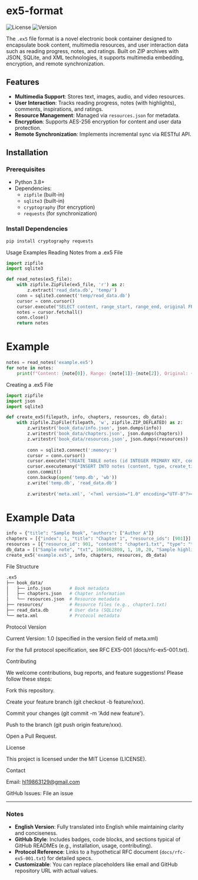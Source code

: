 # ex5-format

![License](https://img.shields.io/badge/license-MIT-blue.svg)
![Version](https://img.shields.io/badge/version-1.0-green.svg)

The `.ex5` file format is a novel electronic book container designed to encapsulate book content, multimedia resources, and user interaction data such as reading progress, notes, and ratings. Built on ZIP archives with JSON, SQLite, and XML technologies, it supports multimedia embedding, encryption, and remote synchronization.

## Features

- **Multimedia Support**: Stores text, images, audio, and video resources.
- **User Interaction**: Tracks reading progress, notes (with highlights), comments, inspirations, and ratings.
- **Resource Management**: Managed via `resources.json` for metadata.
- **Encryption**: Supports AES-256 encryption for content and user data protection.
- **Remote Synchronization**: Implements incremental sync via RESTful API.

## Installation

### Prerequisites

- Python 3.8+
- Dependencies:
  - `zipfile` (built-in)
  - `sqlite3` (built-in)
  - `cryptography` (for encryption)
  - `requests` (for synchronization)

### Install Dependencies

```bash
pip install cryptography requests
```
Usage Examples
Reading Notes from a .ex5 File

```python
import zipfile
import sqlite3

def read_notes(ex5_file):
    with zipfile.ZipFile(ex5_file, 'r') as z:
        z.extract('read_data.db', 'temp/')
    conn = sqlite3.connect('temp/read_data.db')
    cursor = conn.cursor()
    cursor.execute("SELECT content, range_start, range_end, original FROM notes")
    notes = cursor.fetchall()
    conn.close()
    return notes
```

# Example

```python
notes = read_notes('example.ex5')
for note in notes:
    print(f"Content: {note[0]}, Range: {note[1]}-{note[2]}, Original: {note[3]}")
```

Creating a .ex5 File

```python
import zipfile
import json
import sqlite3

def create_ex5(filepath, info, chapters, resources, db_data):
    with zipfile.ZipFile(filepath, 'w', zipfile.ZIP_DEFLATED) as z:
        z.writestr('book_data/info.json', json.dumps(info))
        z.writestr('book_data/chapters.json', json.dumps(chapters))
        z.writestr('book_data/resources.json', json.dumps(resources))
        
        conn = sqlite3.connect(':memory:')
        cursor = conn.cursor()
        cursor.execute("CREATE TABLE notes (id INTEGER PRIMARY KEY, content TEXT, type TEXT, create_time INTEGER, user_id INTEGER, range_start INTEGER, range_end INTEGER, original TEXT)")
        cursor.executemany("INSERT INTO notes (content, type, create_time, user_id, range_start, range_end, original) VALUES (?, ?, ?, ?, ?, ?, ?)", db_data)
        conn.commit()
        conn.backup(open('temp.db', 'wb'))
        z.write('temp.db', 'read_data.db')
        
        z.writestr('meta.xml', '<?xml version="1.0" encoding="UTF-8"?><meta><version>1.0</version><encryption>AES-256</encryption><encrypt_scope>7</encrypt_scope></meta>')
```

# Example Data

```python
info = {"title": "Sample Book", "authors": ["Author A"]}
chapters = [{"index": 1, "title": "Chapter 1", "resource_ids": [901]}]
resources = [{"resource_id": 901, "content": "chapter1.txt", "type": "txt", "resType": null}]
db_data = [("Sample note", "txt", 1609462800, 1, 10, 20, "Sample highlight")]
create_ex5('example.ex5', info, chapters, resources, db_data)
```

File Structure

```bash
.ex5
├── book_data/
│   ├── info.json       # Book metadata
│   ├── chapters.json   # Chapter information
│   └── resources.json  # Resource metadata
├── resources/          # Resource files (e.g., chapter1.txt)
├── read_data.db        # User data (SQLite)
└── meta.xml            # Protocol metadata

```

Protocol Version

Current Version: 1.0 (specified in the version field of meta.xml)

For the full protocol specification, see RFC EX5-001 (docs/rfc-ex5-001.txt).

Contributing

We welcome contributions, bug reports, and feature suggestions! 
Please follow these steps:

Fork this repository.

Create your feature branch (git checkout -b feature/xxx).

Commit your changes (git commit -m 'Add new feature').

Push to the branch (git push origin feature/xxx).

Open a Pull Request.

License

This project is licensed under the MIT License (LICENSE).

Contact

Email: hl19863129@gmail.com

GitHub Issues: File an issue

---

### **Notes**
- **English Version**: Fully translated into English while maintaining clarity and conciseness.
- **GitHub Style**: Includes badges, code blocks, and sections typical of GitHub READMEs (e.g., installation, usage, contributing).
- **Protocol Reference**: Links to a hypothetical RFC document (`docs/rfc-ex5-001.txt`) for detailed specs.
- **Customizable**: You can replace placeholders like email and GitHub repository URL with actual values.